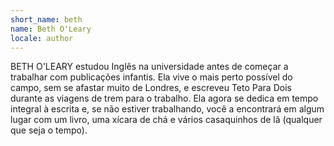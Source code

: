 ```yaml
---
short_name: beth
name: Beth O'Leary
locale: author
---
```


BETH O'LEARY estudou Inglês na universidade antes de começar a trabalhar com publicações infantis. 
Ela vive o mais perto possível do campo, sem se afastar muito de Londres, e escreveu Teto Para Dois durante as viagens de trem para o trabalho. 
Ela agora se dedica em tempo integral à escrita e, se não estiver trabalhando, você a encontrará em algum lugar com um livro, uma xícara de chá 
e vários casaquinhos de lã (qualquer que seja o tempo).
